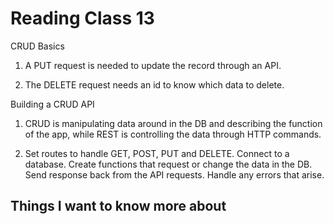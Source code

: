 # Reading Class 13

CRUD Basics

1) A PUT request is needed to update the record through an API.

2) The DELETE request needs an id to know which data to delete.

Building a CRUD API

1) CRUD is manipulating data around in the DB and describing the function of the app, while REST is controlling the data through HTTP commands.

2) Set routes to handle GET, POST, PUT and DELETE. Connect to a database. Create functions that request or change the data in the DB. Send response back from the API requests. Handle any errors that arise.

## Things I want to know more about